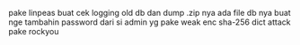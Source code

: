 pake linpeas buat cek logging old db dan dump .zip nya ada file db nya buat nge tambahin password dari si admin yg pake weak enc sha-256 dict attack pake rockyou
